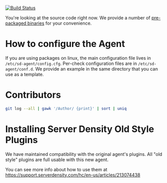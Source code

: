 [![Build Status](https://travis-ci.org/serverdensity/sd-agent.svg?branch=master)](https://travis-ci.org/serverdensity/sd-agent)

You're looking at the source code right now. We provide a number of
[pre-packaged binaries](https://support.serverdensity.com/hc/en-us/sections/202790618-Agent-Installation-Configuration) for your convenience.

# How to configure the Agent

If you are using packages on linux, the main configuration file lives
in `/etc/sd-agent/config.cfg`. Per-check configuration files are in
`/etc/sd-agent/conf.d`. We provide an example in the same directory
that you can use as a template.

# Contributors

```bash
git log --all | gawk '/Author/ {print}' | sort | uniq
```

# Installing Server Density Old Style Plugins

We have maintained compatibility with the original agent's plugins. All
"old style" plugins are full usable with this new agent.

You can see more info about how to use them at
https://support.serverdensity.com/hc/en-us/articles/213074438
